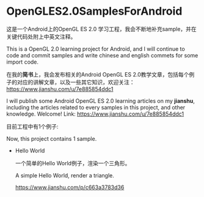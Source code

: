 # OpenGLES2.0SamplesForAndroid



这是一个Android上的OpenGL ES 2.0 学习工程，我会不断地补充sample，并在关键代码处附上中英文注释。

This is a OpenGL 2.0 learning project for Android, and I will continue to code and commit samples and write chinese and english commets for some import code.



在我的**简书**上，我会发布相关的Android OpenGL ES 2.0教学文章，包括每个例子的对应的讲解文章，以及一些其它知识，欢迎关注：https://www.jianshu.com/u/7e885854ddc1

I will publish some Android OpenGL ES 2.0 learning articles on my **jianshu**, including the articles related to every samples in this project, and other knowledge.  Welcome! Link: https://www.jianshu.com/u/7e885854ddc1




目前工程中有1个例子:

Now, this project contains 1 sample.

- Hello World

  一个简单的Hello World例子，渲染一个三角形。

  A simple Hello World, render a triangle. 

  https://www.jianshu.com/p/c663a3783d36

  

  

